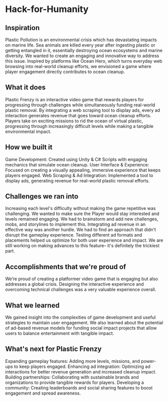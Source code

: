 # Hack-for-Humanity

## Inspiration
Plastic Pollution is an environmental crisis which has devastating impacts on marine life. Sea animals are killed every year after ingesting plastic or getting entangled in it, essentially destroying ocean ecosystems and marine diversity. We wanted to create an engaging and innovative way to address this issue. Inspired by platforms like Ocean Hero, which turns everyday web browsing into real-world cleanup efforts, we envisioned a game where player engagement directly contributes to ocean cleanup.

## What it does
Plastic Frenzy is an interactive video game that rewards players for progressing through challenges while simultaneously funding real-world plastic removal. By integrating a web scraping tool to display ads, every ad interaction generates revenue that goes toward ocean cleanup efforts. Players take on exciting missions to rid the ocean of virtual plastic, progressing through increasingly difficult levels while making a tangible environmental impact.

## How we built it
Game Development: Created using Unity & C# Scripts with engaging mechanics that simulate ocean cleanup. User Interface & Experience: Focused on creating a visually appealing, immersive experience that keeps players engaged. Web Scraping & Ad Integration: Implemented a tool to display ads, generating revenue for real-world plastic removal efforts.

## Challenges we ran into
Increasing each level's difficulty without making the game repetitive was challenging. We wanted to make sure the Player would stay interested and levels remained engaging. We had to brainstorm and add new challenges, mobs, and storylines to implement this. Integrating ad revenue in an effective way was another hurdle. We had to find an approach that didn’t disrupt the gameplay experience. Testing different ad formats and placements helped us optimize for both user experience and impact. We are still working on making advances to this feature– it's definitely the trickiest part.

## Accomplishments that we're proud of
We’re proud of creating a platformer video game that is engaging but also addresses a global crisis. Designing the interactive experience and overcoming technical challenges was a very valuable experience overall.

## What we learned
We gained insight into the complexities of game development and useful strategies to maintain user engagement. We also learned about the potential of ad-based revenue models for funding social impact projects that allow users to balance entertainment with tangible impact.

## What's next for Plastic Frenzy
Expanding gameplay features: Adding more levels, missions, and power-ups to keep players engaged. Enhancing ad integration: Optimizing ad interactions for better revenue generation and increased cleanup impact. Building partnerships: Collaborating with sustainable brands and organizations to provide tangible rewards for players. Developing a community: Creating leaderboards and social sharing features to boost engagement and spread awareness.
